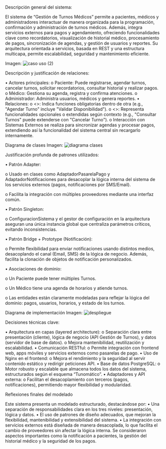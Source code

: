 Descripción general del sistema:

El sistema de “Gestión de Turnos Médicos” permite a pacientes, médicos y administradores interactuar de manera organizada para la programación, confirmación y administración de turnos médicos. Además, integra servicios externos para pagos y agendamiento, ofreciendo funcionalidades clave como recordatorios, visualización de historial médico, procesamiento de pagos, sincronización de agendas, y gestión de usuarios y reportes. Su arquitectura orientada a servicios, basada en REST y una estructura multicapa, permite escalabilidad, seguridad y mantenimiento eficiente.

Imagen:
![caso uso (2)](https://github.com/user-attachments/assets/f99b71c5-d3ed-4ac5-832d-94e033def7b0)


Descripción y justificación de relaciones:

•	Actores principales:
o	Paciente: Puede registrarse, agendar turnos, cancelar turnos, solicitar recordatorios, consultar historial y realizar pagos.
o	Médico: Gestiona su agenda, registra y confirma atenciones.
o	Administrador: Administra usuarios, médicos y genera reportes.
•	Relaciones:
o	<<include>>: Indica funciones obligatorias dentro de otra (e.g., "Agendar Turno" incluye "Validar Disponibilidad").
o	<<extend>>: Representa funcionalidades opcionales o extendidas según contexto (e.g., "Consultar Turnos" puede extenderse con "Cancelar Turno").
o	Interacción con Sistemas Externos se realiza para sincronizar agendas y procesar pagos, extendiendo así la funcionalidad del sistema central sin recargarlo internamente.

Diagrama de clases
Imagen:
![diagrama clases](https://github.com/user-attachments/assets/0e1e9c70-77fd-494c-8538-3e6ffb1d22c8)


Justificación profunda de patrones utilizados:

•	Patrón Adapter:

o	Usado en clases como AdaptadorPasarelaPago y AdaptadorNotificaciones para desacoplar la lógica interna del sistema de los servicios externos (pagos, notificaciones por SMS/Email).

o	Facilita la integración con múltiples proveedores mediante una interfaz común.

•	Patrón Singleton:

o	ConfiguracionSistema y el gestor de configuración en la arquitectura aseguran una única instancia global que centraliza parámetros críticos, evitando inconsistencias.

•	Patrón Bridge + Prototype (Notificación):

o	Permite flexibilidad para enviar notificaciones usando distintos medios, desacoplando el canal (Email, SMS) de la lógica de negocio. Además, facilita la clonación de objetos de notificación personalizados.

•	Asociaciones de dominio:

o	Un Paciente puede tener múltiples Turnos.

o	Un Médico tiene una agenda de horarios y atiende turnos.

o	Las entidades están claramente modeladas para reflejar la lógica del dominio: pagos, usuarios, horarios, y estado de los turnos.

Diagrama de implementación
Imagen:
![despliegue](https://github.com/user-attachments/assets/54c9001c-d73d-487d-b66b-499a826aca93)


Decisiones técnicas clave:

•	Arquitectura en capas (layered architecture):
o	Separación clara entre presentación (cliente), lógica de negocio (API Gestión de Turnos), y datos (servidor de base de datos).
o	Mejora mantenibilidad, reutilización y escalabilidad.
•	Comunicación RESTful:
o	Permite integración con frontend web, apps móviles y servicios externos como pasarelas de pago.
•	Uso de Nginx en el frontend:
o	Mejora el rendimiento y la seguridad al servir contenido estático y redirigir peticiones API.
•	Base de datos PostgreSQL:
o	Motor robusto y escalable que almacena todos los datos del sistema, estructurados según el esquema “Tunomático”.
•	Adaptadores y API externa:
o	Facilitan el desacoplamiento con terceros (pagos, notificaciones), permitiendo mayor flexibilidad y modularidad.


Reflexiones finales del modelado

Este sistema presenta un modelado estructurado, destacándose por:
•	Una separación de responsabilidades clara en los tres niveles: presentación, lógica y datos.
•	El uso de patrones de diseño adecuados, que mejoran la flexibilidad, mantenibilidad y extensibilidad del sistema.
•	La integración con servicios externos está diseñada de manera desacoplada, lo que facilita el cambio de proveedores sin afectar la lógica interna.
Se consideraron aspectos importantes como la notificación a pacientes, la gestión del historial médico y la seguridad de los pagos.


